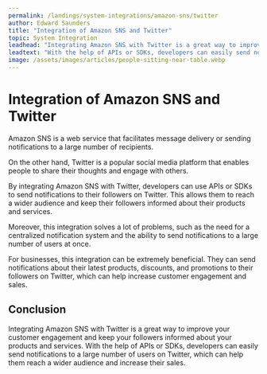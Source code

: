```yaml
---
permalink: /landings/system-integrations/amazon-sns/twitter
author: Edward Saunders
title: "Integration of Amazon SNS and Twitter"
topic: System Integration
leadhead: "Integrating Amazon SNS with Twitter is a great way to improve your customer engagement and keep your followers informed about your products and services"
leadtext: "With the help of APIs or SDKs, developers can easily send notifications to a large number of users on Twitter, which can help them reach a wider audience and increase their sales."
image: /assets/images/articles/people-sitting-near-table.webp
---
```

<div class="arttext">    <h1>Integration of Amazon SNS and Twitter</h1>
    <p>Amazon SNS is a web service that facilitates message delivery or sending notifications to a large number of recipients.</p>
    <p>On the other hand, Twitter is a popular social media platform that enables people to share their thoughts and engage with others.</p>
    <p>By integrating Amazon SNS with Twitter, developers can use APIs or SDKs to send notifications to their followers on Twitter. This allows them to reach a wider audience and keep their followers informed about their products and services.</p>
    <p>Moreover, this integration solves a lot of problems, such as the need for a centralized notification system and the ability to send notifications to a large number of users at once.</p>
    <p>For businesses, this integration can be extremely beneficial. They can send notifications about their latest products, discounts, and promotions to their followers on Twitter, which can help increase customer engagement and sales.</p>
    <h2>Conclusion</h2>
    <p>Integrating Amazon SNS with Twitter is a great way to improve your customer engagement and keep your followers informed about your products and services. With the help of APIs or SDKs, developers can easily send notifications to a large number of users on Twitter, which can help them reach a wider audience and increase their sales.</p>
</div>
